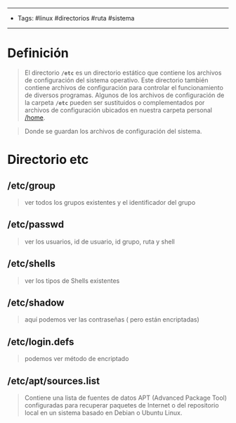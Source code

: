--------------------
- Tags: #linux #directorios #ruta #sistema 
-----------------------------
# Definición

> El directorio **`/etc`** es un directorio estático que contiene los archivos de configuración del sistema operativo. Este directorio también contiene archivos de configuración para controlar el funcionamiento de diversos programas.
> Algunos de los archivos de configuración de la carpeta **`/etc`** pueden ser sustituidos o complementados por archivos de configuración ubicados en nuestra carpeta personal [/home](home).

>Donde se guardan los archivos de configuración del sistema.
# Directorio etc

## /etc/group

> ver todos los grupos existentes y el identificador del grupo

## /etc/passwd

> ver los usuarios, id de usuario, id grupo, ruta y shell

## /etc/shells

> ver los tipos de Shells existentes

## /etc/shadow

> aquí podemos ver las contraseñas ( pero están encriptadas)

## /etc/login.defs

> podemos ver método de encriptado

## /etc/apt/sources.list

> Contiene una lista de fuentes de datos APT (Advanced Package Tool) configuradas para recuperar paquetes de Internet o del repositorio local en un sistema basado en Debian o Ubuntu Linux.